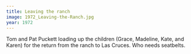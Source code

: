 ```yaml
---
title: Leaving the ranch
image: 1972_Leaving-the-Ranch.jpg
year: 1972
---
```


Tom and Pat Puckett loading up the children (Grace, Madeline, Kate, and Karen) for the return from the ranch to Las Cruces. Who needs seatbelts.